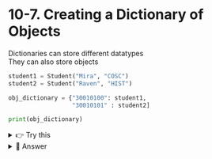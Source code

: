 # 10-7. Creating a Dictionary of Objects
Dictionaries can store different datatypes  
They can also store objects

```python
student1 = Student("Mira", "COSC")
student2 = Student("Raven", "HIST")

obj_dictionary = {"30010100": student1,
                  "30010101" : student2]

print(obj_dictionary)
```

<details>
  <summary>
    👉 Try this
  </summary>
  Create a third student with your own values and add that student to the dictionary
</details>

<details>
  <summary>
    👀 Answer
  </summary>
  Outside class definition,<br>
  student3 = Student("Frodo", "ART")
  obj_dictionary["30010102"] = student3
</details>
